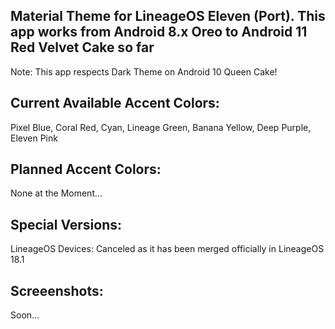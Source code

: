 Material Theme for LineageOS Eleven (Port). This app works from Android 8.x Oreo to Android 11 Red Velvet Cake so far
---------------------------------------------------------------------------------------------------------------------
Note: This app respects Dark Theme on Android 10 Queen Cake!

Current Available Accent Colors: 
---------------------------------------------------------------------------------------------------------------------
Pixel Blue, Coral Red, Cyan, Lineage Green, Banana Yellow, Deep Purple, Eleven Pink

Planned Accent Colors:
---------------------------------------------------------------------------------------------------------------------
None at the Moment...

Special Versions:
---------------------------------------------------------------------------------------------------------------------
LineageOS Devices: Canceled as it has been merged officially in LineageOS 18.1


Screeenshots:
---------------------------------------------------------------------------------------------------------------------
Soon...
